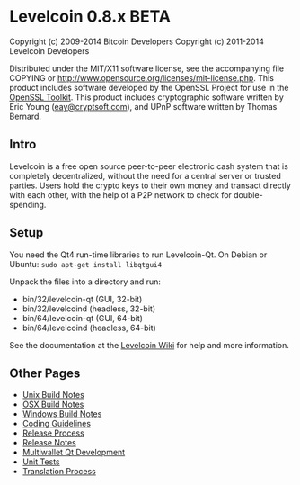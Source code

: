 Levelcoin 0.8.x BETA
====================

Copyright (c) 2009-2014 Bitcoin Developers
Copyright (c) 2011-2014 Levelcoin Developers

Distributed under the MIT/X11 software license, see the accompanying
file COPYING or http://www.opensource.org/licenses/mit-license.php.
This product includes software developed by the OpenSSL Project for use in the [OpenSSL Toolkit](http://www.openssl.org/). This product includes
cryptographic software written by Eric Young ([eay@cryptsoft.com](mailto:eay@cryptsoft.com)), and UPnP software written by Thomas Bernard.


Intro
---------------------
Levelcoin is a free open source peer-to-peer electronic cash system that is
completely decentralized, without the need for a central server or trusted
parties.  Users hold the crypto keys to their own money and transact directly
with each other, with the help of a P2P network to check for double-spending.


Setup
---------------------
You need the Qt4 run-time libraries to run Levelcoin-Qt. On Debian or Ubuntu:
	`sudo apt-get install libqtgui4`

Unpack the files into a directory and run:

- bin/32/levelcoin-qt (GUI, 32-bit)
- bin/32/levelcoind (headless, 32-bit)
- bin/64/levelcoin-qt (GUI, 64-bit)
- bin/64/levelcoind (headless, 64-bit)

See the documentation at the [Levelcoin Wiki](http://levelcoin.info)
for help and more information.


Other Pages
---------------------
- [Unix Build Notes](build-unix.md)
- [OSX Build Notes](build-osx.md)
- [Windows Build Notes](build-msw.md)
- [Coding Guidelines](coding.md)
- [Release Process](release-process.md)
- [Release Notes](release-notes.md)
- [Multiwallet Qt Development](multiwallet-qt.md)
- [Unit Tests](unit-tests.md)
- [Translation Process](translation_process.md)

